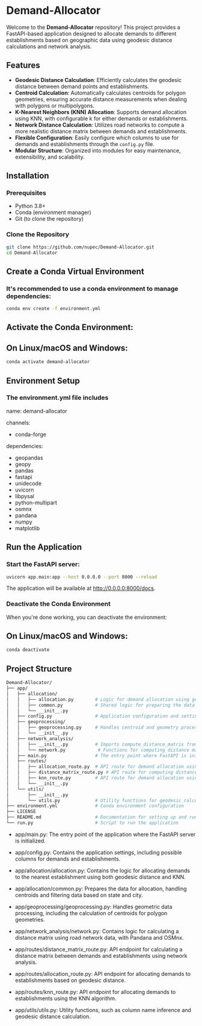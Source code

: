 # Demand-Allocator

Welcome to the **Demand-Allocator** repository! This project provides a FastAPI-based application designed to allocate demands to different establishments based on geographic data using geodesic distance calculations and network analysis.

## Features

- **Geodesic Distance Calculation**: Efficiently calculates the geodesic distance between demand points and establishments.
- **Centroid Calculation**: Automatically calculates centroids for polygon geometries, ensuring accurate distance measurements when dealing with polygons or multipolygons.
- **K-Nearest Neighbors (KNN) Allocation**: Supports demand allocation using KNN, with configurable k for either demands or establishments.
- **Network Distance Calculation**: Utilizes road networks to compute a more realistic distance matrix between demands and establishments.
- **Flexible Configuration**: Easily configure which columns to use for demands and establishments through the `config.py` file.
- **Modular Structure**: Organized into modules for easy maintenance, extensibility, and scalability.

## Installation

### Prerequisites

- Python 3.8+
- Conda (environment manager)
- Git (to clone the repository)

### Clone the Repository

```bash
git clone https://github.com/nupec/Demand-Allocator.git
cd Demand-Allocator
```

## Create a Conda Virtual Environment

### It's recommended to use a conda environment to manage dependencies:

```bash
conda env create -f environment.yml
```
## Activate the Conda Environment:
## On Linux/macOS and Windows:

```bash
conda activate demand-allocator
```

## Environment Setup
### The **environment.yml** file includes 
name: demand-allocator

channels:
  - conda-forge

dependencies:
  - geopandas
  - geopy
  - pandas
  - fastapi
  - unidecode
  - uvicorn
  - libpysal
  - python-multipart
  - osmnx
  - pandana
  - numpy
  - matplotlib


## Run the Application

### Start the FastAPI server:
```bash
uvicorn app.main:app --host 0.0.0.0 --port 8000 --reload
```
The application will be available at http://0.0.0.0:8000/docs.

### Deactivate the Conda Environment

When you're done working, you can deactivate the environment:
## On Linux/macOS and Windows:
```bash
conda deactivate
```

## Project Structure
```bash
Demand-Allocator/
├── app/
│   ├── allocation/
│   │   ├── allocation.py        # Logic for demand allocation using geodesic distance and KNN
│   │   ├── common.py            # Shared logic for preparing the data for allocation
│   │   └── __init__.py
│   ├── config.py                # Application configuration and settings
│   ├── geoprocessing/
│   │   ├── geoprocessing.py     # Handles centroid and geometry processing
│   │   └── __init__.py
│   ├── network_analysis/
│   │   ├── __init__.py          # Imports compute_distance_matrix from network.py
│   │   └── network.py            # Functions for computing distance matrix and network analysis
│   ├── main.py                  # The entry point where FastAPI is initialized
│   ├── routes/
│   │   ├── allocation_route.py  # API route for demand allocation using geodesic distance
│   │   ├── distance_matrix_route.py # API route for computing distance matrices
│   │   ├── knn_route.py         # API route for demand allocation using KNN
│   │   └── __init__.py
│   └── utils/
│       ├── __init__.py
│       └── utils.py             # Utility functions for geodesic calculations and column inference
├── environment.yml              # Conda environment configuration
├── LICENSE
├── README.md                    # Documentation for setting up and running the project
└── run.py                       # Script to run the application
```
- app/main.py: The entry point of the application where the FastAPI server is initialized.

- app/config.py: Contains the application settings, including possible columns for demands and establishments.

- app/allocation/allocation.py: Contains the logic for allocating demands to the nearest establishment using both geodesic distance and KNN.

- app/allocation/common.py: Prepares the data for allocation, handling centroids and filtering data based on state and city.

- app/geoprocessing/geoprocessing.py: Handles geometric data processing, including the calculation of centroids for polygon geometries.

- app/network_analysis/network.py: Contains logic for calculating a distance matrix using road network data, with Pandana and OSMnx.

- app/routes/distance_matrix_route.py: API endpoint for calculating a distance matrix between demands and establishments using network analysis.

- app/routes/allocation_route.py: API endpoint for allocating demands to establishments based on geodesic distance.

- app/routes/knn_route.py: API endpoint for allocating demands to establishments using the KNN algorithm.

- app/utils/utils.py: Utility functions, such as column name inference and geodesic distance calculation.
